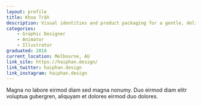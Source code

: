 ```yaml
---
layout: profile
title: Khoa Trần
description: Visual identities and product packaging for a gentle, delicate and refined event planning and design firms.
categories:
    - Graphic Designer
    - Animator
    - Illustrator
graduated: 2018
current_location: Melbourne, AU
link_site: https://haiphan.design/
link_twitter: haiphan.design
link_instagram: haiphan.design
---
```


Magna no labore eirmod diam sed magna nonumy. Duo eirmod diam elitr voluptua gubergren, aliquyam et dolores eirmod duo dolores.
